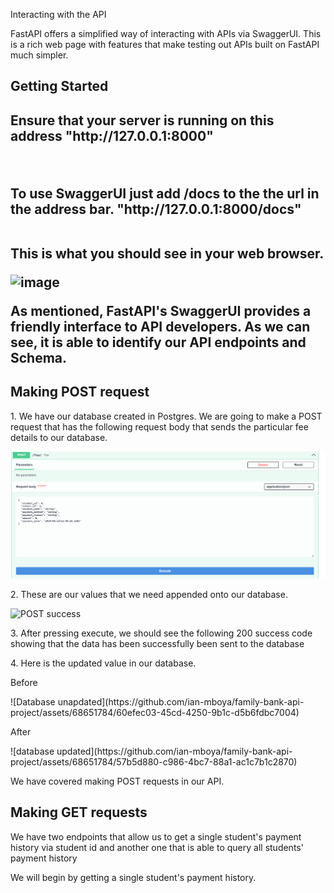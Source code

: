 Interacting with the API
<p> FastAPI offers a simplified way of interacting with APIs via SwaggerUI. This is a rich web page with features that make testing out APIs built on FastAPI much simpler.<p>

<h2> Getting Started <h2>
<p> Ensure that your server is running on this address "http://127.0.0.1:8000"</p>
<br>
<p> To use SwaggerUI just add /docs to the the url in the address bar. "http://127.0.0.1:8000/docs"</p>
<br>
This is what you should see in your web browser.
  
![image](https://github.com/ian-mboya/family-bank-api-project/assets/68651784/0ca2d4db-0a21-4318-96f0-c39b63b4fc28)


As mentioned, FastAPI's SwaggerUI provides a friendly interface to API developers. As we can see, it is able to identify our API endpoints and Schema. 

<h2>Making POST request</h2>
<p>1. We have our database created in Postgres. We are going to make a POST request that has the following request body that sends the particular fee details to our database.</p>


![image](https://github.com/ian-mboya/family-bank-api-project/blob/main/assets/POST%20request%20empty.png?raw=true)

<p>2. These are our values that we need appended onto our database.</p>

![POST success](https://github.com/ian-mboya/family-bank-api-project/assets/68651784/cacae12f-49ca-4e2e-b6a7-1469e03ec785)


<p>3. After pressing execute, we should see the following 200 success code showing that the data has been successfully been sent to the database </p>


<p>4. Here is the updated value in our database.
<p>Before</p>
![Database unapdated](https://github.com/ian-mboya/family-bank-api-project/assets/68651784/60efec03-45cd-4250-9b1c-d5b6fdbc7004)

<p>After</p>
![database updated](https://github.com/ian-mboya/family-bank-api-project/assets/68651784/57b5d880-c986-4bc7-88a1-ac1c7b1c2870)


We have covered making POST requests in our API.


<h2> Making GET requests </h2>
<p>We have two endpoints that allow us to get a single student's payment history via student id and another one that is able to query all students' payment history</p>

<p> We will begin by getting a single student's payment history.</p>







